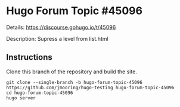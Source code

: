 # Hugo Forum Topic #45096

Details: <https://discourse.gohugo.io/t/45096>

Description: Supress a level from list.html

## Instructions

Clone this branch of the repository and build the site.

```text
git clone --single-branch -b hugo-forum-topic-45096 https://github.com/jmooring/hugo-testing hugo-forum-topic-45096
cd hugo-forum-topic-45096
hugo server
```
